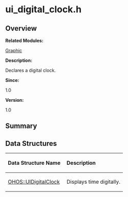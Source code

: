 # ui\_digital\_clock.h<a name="ZH-CN_TOPIC_0000001055198114"></a>

## **Overview**<a name="section46440471093528"></a>

**Related Modules:**

[Graphic](Graphic.md)

**Description:**

Declares a digital clock. 

**Since:**

1.0

**Version:**

1.0

## **Summary**<a name="section803832638093528"></a>

## Data Structures<a name="nested-classes"></a>

<a name="table1612844571093528"></a>
<table><thead align="left"><tr id="row1729643206093528"><th class="cellrowborder" valign="top" width="50%" id="mcps1.1.3.1.1"><p id="p957977530093528"><a name="p957977530093528"></a><a name="p957977530093528"></a>Data Structure Name</p>
</th>
<th class="cellrowborder" valign="top" width="50%" id="mcps1.1.3.1.2"><p id="p626051831093528"><a name="p626051831093528"></a><a name="p626051831093528"></a>Description</p>
</th>
</tr>
</thead>
<tbody><tr id="row788358616093528"><td class="cellrowborder" valign="top" width="50%" headers="mcps1.1.3.1.1 "><p id="p1433256356093528"><a name="p1433256356093528"></a><a name="p1433256356093528"></a><a href="OHOS-UIDigitalClock.md">OHOS::UIDigitalClock</a></p>
</td>
<td class="cellrowborder" valign="top" width="50%" headers="mcps1.1.3.1.2 "><p id="p661076380093528"><a name="p661076380093528"></a><a name="p661076380093528"></a>Displays time digitally. </p>
</td>
</tr>
</tbody>
</table>

